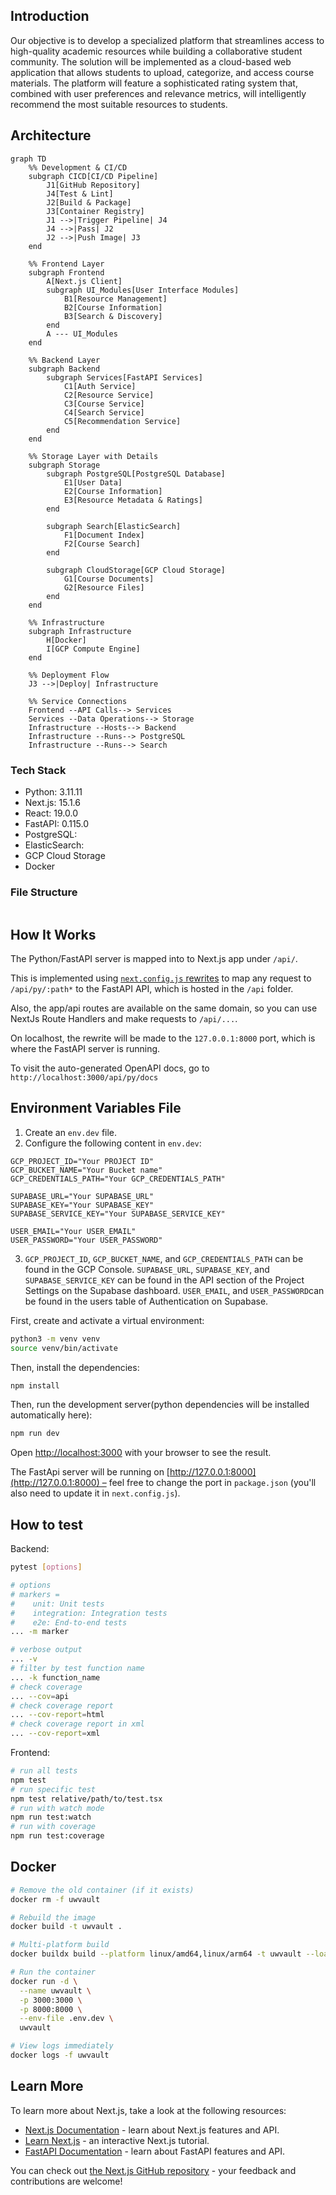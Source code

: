 ## Introduction

Our objective is to develop a specialized platform that streamlines access to high-quality academic resources while building a collaborative student community. The solution will be implemented as a cloud-based web application that allows students to upload, categorize, and access course materials. The platform will feature a sophisticated rating system that, combined with user preferences and relevance metrics, will intelligently recommend the most suitable resources to students.

## Architecture

```mermaid
graph TD
    %% Development & CI/CD
    subgraph CICD[CI/CD Pipeline]
        J1[GitHub Repository]
        J4[Test & Lint]
        J2[Build & Package]
        J3[Container Registry]
        J1 -->|Trigger Pipeline| J4
        J4 -->|Pass| J2
        J2 -->|Push Image| J3
    end

    %% Frontend Layer
    subgraph Frontend
        A[Next.js Client]
        subgraph UI_Modules[User Interface Modules]
            B1[Resource Management]
            B2[Course Information]
            B3[Search & Discovery]
        end
        A --- UI_Modules
    end

    %% Backend Layer
    subgraph Backend
        subgraph Services[FastAPI Services]
            C1[Auth Service]
            C2[Resource Service]
            C3[Course Service]
            C4[Search Service]
            C5[Recommendation Service]
        end
    end

    %% Storage Layer with Details
    subgraph Storage
        subgraph PostgreSQL[PostgreSQL Database]
            E1[User Data]
            E2[Course Information]
            E3[Resource Metadata & Ratings]
        end

        subgraph Search[ElasticSearch]
            F1[Document Index]
            F2[Course Search]
        end

        subgraph CloudStorage[GCP Cloud Storage]
            G1[Course Documents]
            G2[Resource Files]
        end
    end

    %% Infrastructure
    subgraph Infrastructure
        H[Docker]
        I[GCP Compute Engine]
    end

    %% Deployment Flow
    J3 -->|Deploy| Infrastructure

    %% Service Connections
    Frontend --API Calls--> Services
    Services --Data Operations--> Storage
    Infrastructure --Hosts--> Backend
    Infrastructure --Runs--> PostgreSQL
    Infrastructure --Runs--> Search
```

### Tech Stack

- Python: 3.11.11
- Next.js: 15.1.6
- React: 19.0.0
- FastAPI: 0.115.0
- PostgreSQL:
- ElasticSearch:
- GCP Cloud Storage
- Docker

### File Structure

```

```

## How It Works

The Python/FastAPI server is mapped into to Next.js app under `/api/`.

This is implemented using [`next.config.js` rewrites](https://github.com/digitros/nextjs-fastapi/blob/main/next.config.js) to map any request to `/api/py/:path*` to the FastAPI API, which is hosted in the `/api` folder.

Also, the app/api routes are available on the same domain, so you can use NextJs Route Handlers and make requests to `/api/...`.

On localhost, the rewrite will be made to the `127.0.0.1:8000` port, which is where the FastAPI server is running.

To visit the auto-generated OpenAPI docs, go to `http://localhost:3000/api/py/docs`

## Environment Variables File

1.  Create an `env.dev` file.
2.  Configure the following content in `env.dev`:

```
GCP_PROJECT_ID="Your PROJECT ID"
GCP_BUCKET_NAME="Your Bucket name"
GCP_CREDENTIALS_PATH="Your GCP_CREDENTIALS_PATH"

SUPABASE_URL="Your SUPABASE_URL"
SUPABASE_KEY="Your SUPABASE_KEY"
SUPABASE_SERVICE_KEY="Your SUPABASE_SERVICE_KEY"

USER_EMAIL="Your USER_EMAIL"
USER_PASSWORD="Your USER_PASSWORD"

```

3. `GCP_PROJECT_ID`, `GCP_BUCKET_NAME`, and `GCP_CREDENTIALS_PATH` can be found in the GCP Console.
`SUPABASE_URL`, `SUPABASE_KEY`, and `SUPABASE_SERVICE_KEY` can be found in the API section of the Project Settings on the Supabase dashboard. 
`USER_EMAIL`, and `USER_PASSWORD`can be found in the users table of Authentication on Supabase.

First, create and activate a virtual environment:

```bash
python3 -m venv venv
source venv/bin/activate
```

Then, install the dependencies:

```bash
npm install
```

Then, run the development server(python dependencies will be installed automatically here):

```bash
npm run dev
```

Open [http://localhost:3000](http://localhost:3000) with your browser to see the result.

The FastApi server will be running on [http://127.0.0.1:8000](http://127.0.0.1:8000) – feel free to change the port in `package.json` (you'll also need to update it in `next.config.js`).

## How to test

Backend:

```bash
pytest [options]

# options
# markers =
#    unit: Unit tests
#    integration: Integration tests
#    e2e: End-to-end tests
... -m marker

# verbose output
... -v
# filter by test function name
... -k function_name
# check coverage
... --cov=api
# check coverage report
... --cov-report=html
# check coverage report in xml
... --cov-report=xml
```

Frontend:

```bash
# run all tests
npm test
# run specific test
npm test relative/path/to/test.tsx
# run with watch mode
npm run test:watch
# run with coverage
npm run test:coverage
```
## Docker

```bash
# Remove the old container (if it exists)
docker rm -f uwvault

# Rebuild the image
docker build -t uwvault .

# Multi-platform build
docker buildx build --platform linux/amd64,linux/arm64 -t uwvault --load .

# Run the container
docker run -d \
  --name uwvault \
  -p 3000:3000 \
  -p 8000:8000 \
  --env-file .env.dev \
  uwvault

# View logs immediately
docker logs -f uwvault
```
## Learn More

To learn more about Next.js, take a look at the following resources:

- [Next.js Documentation](https://nextjs.org/docs) - learn about Next.js features and API.
- [Learn Next.js](https://nextjs.org/learn) - an interactive Next.js tutorial.
- [FastAPI Documentation](https://fastapi.tiangolo.com/) - learn about FastAPI features and API.

You can check out [the Next.js GitHub repository](https://github.com/vercel/next.js/) - your feedback and contributions are welcome!
